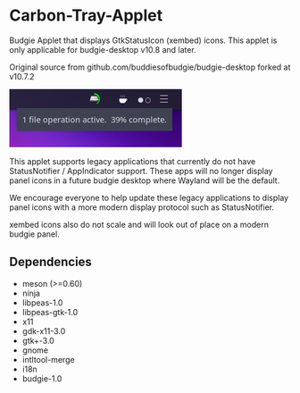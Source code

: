 # Carbon-Tray-Applet
Budgie Applet that displays GtkStatusIcon (xembed) icons.  This applet is only applicable for budgie-desktop v10.8 and later.

Original source from github.com/buddiesofbudgie/budgie-desktop forked at v10.7.2

<img src="./screenshots/nemo-carbon.png"/>

This applet supports legacy applications that currently do not have StatusNotifier / AppIndicator support.  These apps will no longer display panel icons in a future budgie desktop where Wayland will be the default.

We encourage everyone to help update these legacy applications to display panel icons with a more modern display protocol such as StatusNotifier.

xembed icons also do not scale and will look out of place on a modern budgie panel.

## Dependencies

- meson (>=0.60)
- ninja
- libpeas-1.0
- libpeas-gtk-1.0
- x11
- gdk-x11-3.0
- gtk+-3.0
- gnome
- intltool-merge
- i18n
- budgie-1.0
